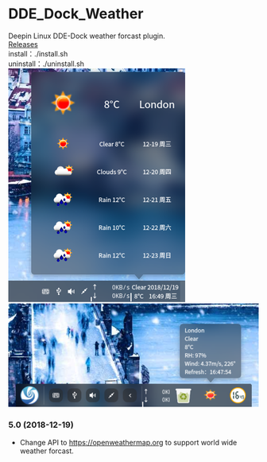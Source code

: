 # DDE_Dock_Weather
Deepin Linux DDE-Dock weather forcast plugin.  
[Releases](../../releases/)  
install：./install.sh  
uninstall：./uninstall.sh  
![alt](preview.png)  
![alt](FashionMode.png)  
### 5.0 (2018-12-19)
* Change API to https://openweathermap.org to support world wide weather forcast.